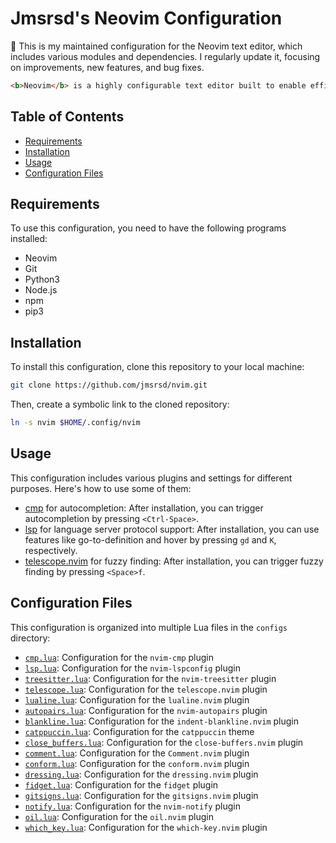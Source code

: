 # Jmsrsd's Neovim Configuration

🔧 This is my maintained configuration for the Neovim text editor, which includes various modules and dependencies. I regularly update it, focusing on improvements, new features, and bug fixes.

```html
<b>Neovim</b> is a highly configurable text editor built to enable efficient text editing. This configuration aims to enhance the out-of-the-box experience of Neovim by providing a set of pre-configured modules and dependencies.
```


## Table of Contents

- [Requirements](#requirements)
- [Installation](#installation)
- [Usage](#usage)
- [Configuration Files](#configuration-files)

## Requirements

To use this configuration, you need to have the following programs installed:

- Neovim
- Git
- Python3
- Node.js
- npm
- pip3

## Installation

To install this configuration, clone this repository to your local machine:

```bash
git clone https://github.com/jmsrsd/nvim.git
```

Then, create a symbolic link to the cloned repository:

```bash
ln -s nvim $HOME/.config/nvim
```

## Usage

This configuration includes various plugins and settings for different purposes. Here's how to use some of them:

- [cmp](https://github.com/hrsh7th/nvim-cmp) for autocompletion: After installation, you can trigger autocompletion by pressing `<Ctrl-Space>`.
- [lsp](https://neovim.io/doc/user/lsp.html) for language server protocol support: After installation, you can use features like go-to-definition and hover by pressing `gd` and `K`, respectively.
- [telescope.nvim](https://github.com/nvim-telescope/telescope.nvim) for fuzzy finding: After installation, you can trigger fuzzy finding by pressing `<Space>f`.

## Configuration Files

This configuration is organized into multiple Lua files in the `configs` directory:

- [`cmp.lua`](https://github.com/hrsh7th/nvim-cmp): Configuration for the `nvim-cmp` plugin
- [`lsp.lua`](https://github.com/neovim/nvim-lspconfig): Configuration for the `nvim-lspconfig` plugin
- [`treesitter.lua`](https://github.com/nvim-treesitter/nvim-treesitter): Configuration for the `nvim-treesitter` plugin
- [`telescope.lua`](https://github.com/nvim-telescope/telescope.nvim): Configuration for the `telescope.nvim` plugin
- [`lualine.lua`](https://github.com/hoob3rt/lualine.nvim): Configuration for the `lualine.nvim` plugin
- [`autopairs.lua`](https://github.com/windwp/nvim-autopairs): Configuration for the `nvim-autopairs` plugin
- [`blankline.lua`](https://github.com/lukas-reineke/indent-blankline.nvim): Configuration for the `indent-blankline.nvim` plugin
- [`catppuccin.lua`](https://github.com/catppuccin/nvim): Configuration for the `catppuccin` theme
- [`close_buffers.lua`](https://github.com/kazhala/close-buffers.nvim): Configuration for the `close-buffers.nvim` plugin
- [`comment.lua`](https://github.com/numToStr/Comment.nvim): Configuration for the `Comment.nvim` plugin
- [`conform.lua`](https://github.com/stevearc/conform.nvim): Configuration for the `conform.nvim` plugin
- [`dressing.lua`](https://github.com/stevearc/dressing.nvim): Configuration for the `dressing.nvim` plugin
- [`fidget.lua`](https://github.com/j-hui/fidget.nvim): Configuration for the `fidget` plugin
- [`gitsigns.lua`](https://github.com/lewis6991/gitsigns.nvim): Configuration for the `gitsigns.nvim` plugin
- [`notify.lua`](https://github.com/rcarriga/nvim-notify): Configuration for the `nvim-notify` plugin
- [`oil.lua`](https://github.com/stevearc/oil.nvim): Configuration for the `oil.nvim` plugin
- [`which_key.lua`](https://github.com/folke/which-key.nvim): Configuration for the `which-key.nvim` plugin

